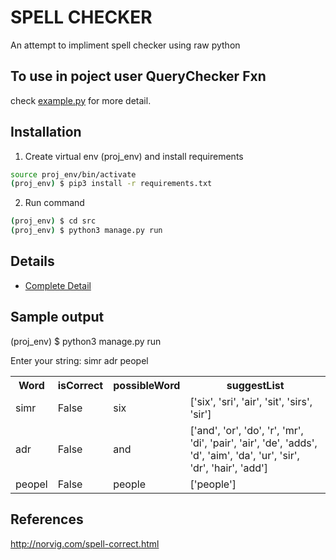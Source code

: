 # SPELL CHECKER
An attempt to impliment spell checker using raw python

## To use in poject user QueryChecker Fxn
check [example.py](./src/example.py) for more detail.



## Installation
1. Create virtual env (proj_env) and install requirements
``` bash
source proj_env/bin/activate
(proj_env) $ pip3 install -r requirements.txt
```

2. Run command
```bash
(proj_env) $ cd src
(proj_env) $ python3 manage.py run
```

## Details
- [Complete Detail](./res/README.md)



## Sample output

(proj_env) $ python3 manage.py run

Enter your string: simr adr peopel

<table>
    <tr>
        <th>Word</th><th>isCorrect</th><th>possibleWord</th><th>suggestList</th>
    </tr>
    <tr>
        <td>simr</td><td>False</td><td>six</td><td>['six', 'sri', 'air', 'sit', 'sirs', 'sir'] </td>
    </tr>
    <tr>
        <td>adr</td><td>False</td><td>and</td><td>['and', 'or', 'do', 'r', 'mr', 'di', 'pair', 'air', 'de', 'adds', 'd', 'aim', 'da', 'ur', 'sir', 'dr', 'hair', 'add']</td>
    </tr>
    <tr>
        <td>peopel</td><td>False</td><td>people</td><td>['people']</td>
    </tr>
</table>

## References
http://norvig.com/spell-correct.html
